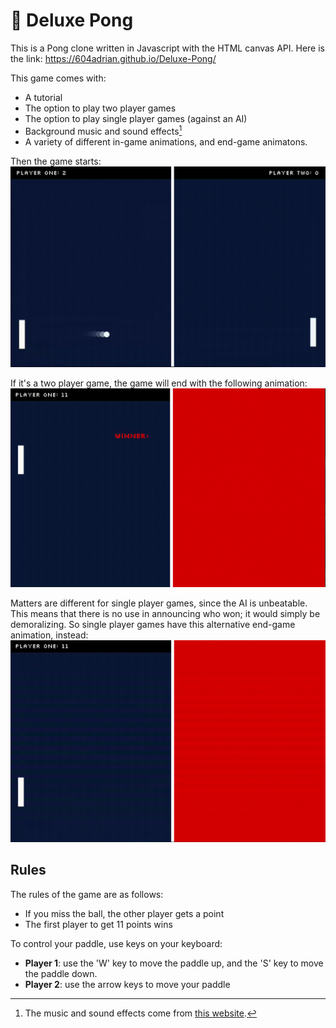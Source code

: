 # 🏓 Deluxe Pong

This is a Pong clone written in Javascript with the HTML canvas API. Here is the link: https://604adrian.github.io/Deluxe-Pong/

This game comes with:
 * A tutorial 
 * The option to play two player games
 * The option to play single player games (against an AI)
 * Background music and sound effects[^1]
 * A variety of different in-game animations, and end-game animatons.


Then the game starts:
![A GIF of the pong game in action](./README-extras/pong.GIF)

If it's a two player game, the game will end with the following animation:
![A GIF of the ending animation for two player games](./README-extras/game_over-p1.GIF)

Matters are different for single player games, since the AI is unbeatable. This means that there is no use in announcing who won; it would simply be demoralizing. So single player games have this alternative end-game animation, instead:
![A GIF of the ending animation for single player games](./README-extras/game_over-p2.GIF)


## Rules
The rules of the game are as follows:
* If you miss the ball, the other player gets a point
* The first player to get 11 points wins

To control your paddle, use keys on your keyboard:
* **Player 1**: use the 'W' key to move the paddle up, and the 'S' key to move the paddle down.
* **Player 2**: use the arrow keys to move your paddle

[^1]: The music and sound effects come from [this website](https://themushroomkingdom.net/media/smb/wav).

